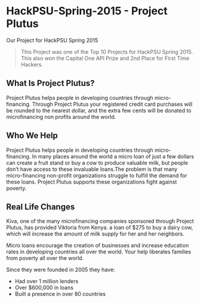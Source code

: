 # HackPSU-Spring-2015 - Project Plutus
Our Project for HackPSU Spring 2015

> This Project was one of the Top 10 Projects for HackPSU Spring 2015. This also won the Capital One API Prize and 2nd Place for First Time Hackers.

## What Is Project Plutus?

Project Plutus helps people in developing countries through micro-financing. Through Project Plutus your registered credit card purchases will be rounded to the nearest dollar, and the extra few cents will be donated to microfinancing non profits around the world.

## Who We Help

Project Plutus helps people in developing countries through micro-financing. In many places around the world a micro loan of just a few dollars can create a fruit stand or buy a cow to produce valuable milk, but people don’t have access to these invaluable loans.The problem is that many micro-financing non-profit organizations struggle to fulfill the demand for these loans. Project Plutus supports these organizations fight against poverty.

## Real Life Changes

Kiva, one of the many microfinancing companies sponsored through Project Plutus, has provided Viktoria from Kenya. a loan of $275 to buy a dairy cow, which will increase the amount of milk supply for her and her neighbors.

Micro loans encourage the creation of businesses and increase education rates in developing countries all over the world. Your help liberates families from poverty all over the world.

Since they were founded in 2005 they have:

* Had over 1 million lenders
* Over $600,000 in loans
* Built a presence in over 80 countries
